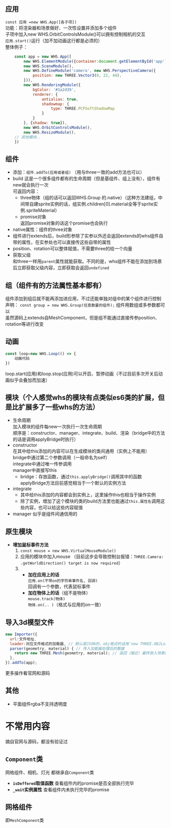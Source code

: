 
## 应用
`const 应用 =new WHS.App([各子项])`  
功能：将渲染器和场景做好、一次性设置并添加多个组件  
子项中加入new WHS.OrbitControlsModule()可以拥有控制相机的交互  
`应用.start()`运行（加不加动画这行都是必须的）  
整体例子：  
```javascript
    const app = new WHS.App([
        new WHS.ElementModule({container:document.getElementById('app')}), // 这是2个教程里都仅存的写法，不过曾经个人用过一个写法：`new WHS.ElementModule(document.getElementById('app')),`
        new WHS.SceneModule(),
        new WHS.DefineModule('camera', new WHS.PerspectiveCamera({
            position: new THREE.Vector3(0, 22, 44),
        })),
        new WHS.RenderingModule({
            bgColor: '#1a2d39',
            renderer: {
                antialias: true,
                shadowmap: {
                    type: THREE.PCFSoftShadowMap
                }
            }
        }, {shadow: true}),
        new WHS.OrbitControlsModule(),
        new WHS.ResizeModule(),
	// 其他模块..
    ])
```



## 组件
- 添加：`组件.addTo(应用或者组)`
  （用与three一致的add方法也可以）
- build
  这是一个很多组件都有的生命周期（但是基组件、组上没有），组件有new就会执行一次  
  可返回内容：
  - three物体（组的话可以返回WHS.Group 的.native）（这种方法建组，中间带自建sprite实例的话，组实例.children[0].material全等于sprite实例.spriteMaterial）  
  - promise对象  
    返回promise对象的话这个promise也会执行  
- native属性：组件的three对象
- 组件进行extends后，build形参除了实参以外还会返回extends的whs组件自带的属性，在实参处也可以直接传这些自带的属性
- position、rotation可以整体赋值，不需要three的给一个向量  
- 获取父级  
  和three一样用`parent`属性就能获取。不同的是，whs组件不能在添加到场景后立即获取父级内容，立即获取会返回`undefined`


## 组（组件有的方法属性基本都有）
组件添加到组后就不能再添加进应用，不过还能单独对组中的某个组件进行控制  
声明： `const group = new WHS.Group(任意数量的组件);` 组件用数组或多参数都可以  
虽然源码上extends自MeshComponent，但是组不能通过直接传参position、rotation等进行改变  


## 动画
```javascript
const loop=new WHS.Loop(() => {
    动画代码
})
```
loop.start(应用)和loop.stop(应用)可以开启、暂停动画（不过目前多次开关后动画似乎会叠加而加速）  


## 模块（个人感觉whs的模块有点类似es6类的扩展，但是比扩展多了一些whs的方法）
- 生命周期  
  加入模块的组件每new一次执行一次生命周期  
  顺序是：constructor、manager、integrate、build、渲染（bridge中的方法的话是调用applyBridge时执行）  
- constructor  
  在其中给this添加的内容可以在生成模块的类间通用（实例上不能用）  
  bridge中通过第二个参数调用（一般命名为self）  
  integrate中通过唯一传参调用  
  manager中直接写this  
  - bridge：存放函数，通过`this.applyBridge()`调用其中的函数  
    applyBridge方法目前感觉相当于一个默认的实例方法  
- integrate  
  - 其中给this添加的内容都会到实例上，这里操作this也相当于操作实例  
  - 除了实例，增加了这个模块的类的build方法里也能通过`this.属性名`调用这些内容，也可以给这些内容赋值
- manager 似乎是组件间通信用的


## 原生模块
- **增加鼠标事件方法**  
  1. `const mouse = new WHS.VirtualMouseModule()`  
  2. 应用的模块中加入mouse （目前这步会导致控制台报错：`THREE.Camera: .getWorldDirection() target is now required`）  
  3. - **加在应用上的话**  
       `应用.on(不带on的字符串事件名, 回调)`  
       回调有一个参数，代表鼠标事件  
     - **加在物体上的话**（组不是物体）  
       `mouse.track(物体)`  
       `物体.on(.. )`（格式与应用的on一致）  


## 导入3d模型文件
```javascript
new Importer({
  url:文件地址,
  loader:对应文件格式的加载器, // 默认是JSON的，obj格式的话用`new THREE.OBJLoader()`
  parser(geometry, material) { // 传入加载器处理后的数据
    return new THREE.Mesh(geometry, material); // 返回（接近）最终放入场景的内容。应该要求是mesh对象
  },
}).addTo(app);
```
更多操作看官网和源码


## 其他
- 平面组件rgba不支持透明度


# 不常用内容
摘自官网与源码，都没有验证过


## `Component`类
网格组件、相机、灯光 都继承自`Component`类
- **`isDeffered`取值函数**
  查看组件内的promise是否全部执行完毕
- **`_wait`实例属性**
  查看组件内未执行完毕的promise
  
  
## 网格组件
即`MeshComponent`类

